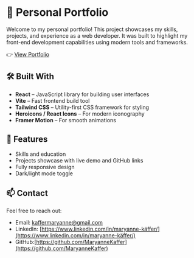# 💼 Personal Portfolio

Welcome to my personal portfolio! This project showcases my skills, projects, and experience as a web developer. It was built to highlight my front-end development capabilities using modern tools and frameworks.

👉 [View Portfolio](https://portfolio-delta-wheat-11.vercel.app)

## 🛠️ Built With

* **React** – JavaScript library for building user interfaces
* **Vite** – Fast frontend build tool
* **Tailwind CSS** – Utility-first CSS framework for styling
* **Heroicons / React Icons** – For modern iconography
* **Framer Motion** – For smooth animations
  
## 📁 Features

* Skills and education
* Projects showcase with live demo and GitHub links
* Fully responsive design
* Dark/light mode toggle 
  
## 📫 Contact

Feel free to reach out:

* Email: [kaffermaryanne@gmail.com](mailto:kaffermaryanne@gmail.com)
* LinkedIn: [https://www.linkedin.com/in/maryanne-käffer/](https://www.linkedin.com/in/maryanne-käffer/)
* GitHub:[https://github.com/MaryanneKaffer](https://github.com/MaryanneKaffer)
